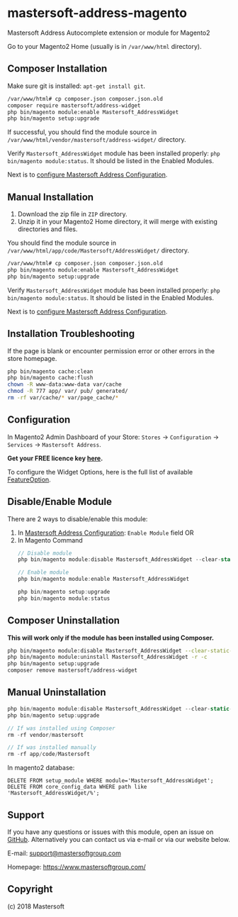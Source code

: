 # mastersoft-address-magento
Mastersoft Address Autocomplete extension or module for Magento2

Go to your Magento2 Home (usually is in `/var/www/html` directory).

## Composer Installation
Make sure git is installed: `apt-get install git`.

```bash
/var/www/html# cp composer.json composer.json.old
composer require mastersoft/address-widget
php bin/magento module:enable Mastersoft_AddressWidget
php bin/magento setup:upgrade
```

If successful, you should find the module source in `/var/www/html/vendor/mastersoft/address-widget/` directory.

Verify `Mastersoft_AddressWidget` module has been installed properly: `php bin/magento module:status`. It should be listed in the  Enabled Modules.

Next is to [configure Mastersoft Address Configuration](#configuration).

## Manual Installation
  1. Download the zip file in `ZIP` directory.
  2. Unzip it in your Magento2 Home directory, it will merge with existing directories and files.

You should find the module source in `/var/www/html/app/code/Mastersoft/AddressWidget/` directory.

```bash
/var/www/html# cp composer.json composer.json.old
php bin/magento module:enable Mastersoft_AddressWidget
php bin/magento setup:upgrade
```

Verify `Mastersoft_AddressWidget` module has been installed properly: `php bin/magento module:status`. It should be listed in the  Enabled Modules.

Next is to [configure Mastersoft Address Configuration](#configuration).

## Installation Troubleshooting

If the page is blank or encounter permission error or other errors in the store homepage.
```bash
php bin/magento cache:clean
php bin/magento cache:flush
chown -R www-data:www-data var/cache
chmod -R 777 app/ var/ pub/ generated/ 
rm -rf var/cache/* var/page_cache/*
```

## Configuration
In Magento2 Admin Dashboard of your Store: `Stores` -> `Configuration` -> `Services` -> `Mastersoft Address`.

**Get your FREE licence key [here](https://hosted.mastersoftgroup.com/console/#/).**

To configure the Widget Options, here is the full list of available [FeatureOption](http://developer.mastersoftgroup.com/harmony/api/object/address.html#FeatureOption).


## Disable/Enable Module
There are 2 ways to disable/enable this module:
1. In [Mastersoft Address Configuration](#configuration): `Enable Module` field OR
2. In Magento Command
   ```javascript
   // Disable module
   php bin/magento module:disable Mastersoft_AddressWidget --clear-static-content
   
   // Enable module
   php bin/magento module:enable Mastersoft_AddressWidget
   
   php bin/magento setup:upgrade
   php bin/magento module:status
   ```

## Composer Uninstallation
**This will work only if the module has been installed using Composer.**

```bash
php bin/magento module:disable Mastersoft_AddressWidget --clear-static-content
php bin/magento module:uninstall Mastersoft_AddressWidget -r -c
php bin/magento setup:upgrade
composer remove mastersoft/address-widget
```


## Manual Uninstallation

```javascript
php bin/magento module:disable Mastersoft_AddressWidget --clear-static-content
php bin/magento setup:upgrade

// If was installed using Composer
rm -rf vendor/mastersoft

// If was installed manually
rm -rf app/code/Mastersoft
```

In magento2 database:
```
DELETE FROM setup_module WHERE module='Mastersoft_AddressWidget';
DELETE FROM core_config_data WHERE path like 'Mastersoft_AddressWidget/%';
```

## Support
If you have any questions or issues with this module, open an issue on [GitHub](https://github.com/MastersoftGroup/mastersoft-address-magento/issues). Alternatively you can contact us via e-mail or via our website below.

E-mail: <support@mastersoftgroup.com>

Homepage: <https://www.mastersoftgroup.com/>


## Copyright
(c) 2018 Mastersoft


